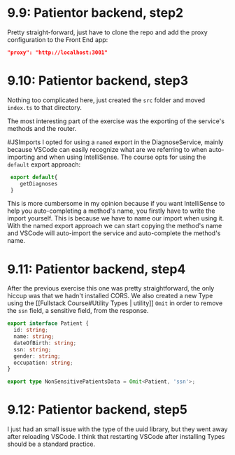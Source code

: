 # 9.9: Patientor backend, step2
Pretty straight-forward, just have to clone the repo and add the proxy configuration to the Front End app:

```json
"proxy": "http://localhost:3001"
```

# 9.10: Patientor backend, step3

Nothing too complicated here, just created the `src` folder and moved `index.ts` to that directory.

The most interesting part of the exercise was the exporting of the service's methods and the router.

#JSImports
I opted for using a `named` export in the DiagnoseService, mainly because VSCode can easily recognize what are we referring to when auto-importing and when using IntelliSense. The course opts for using the `default` export approach:

```ts
 export default{
    getDiagnoses
 }
```

This is more cumbersome in my opinion because if you want IntelliSense to help you auto-completing a method's name, you firstly have to write the import yourself. This is because we have to name our import when using it. With the named export approach we can start copying the method's name and VSCode will auto-import the service and auto-complete the method's name.

# 9.11: Patientor backend, step4

After the previous exercise this one was pretty straightforward, the only hiccup was that we hadn't installed CORS. We also created a new Type using the [[Fullstack Course#Utility Types | utility]] `Omit` in order to remove the `ssn` field, a sensitive field, from the response.

```ts
export interface Patient {
  id: string;
  name: string;
  dateOfBirth: string;
  ssn: string;
  gender: string;
  occupation: string;
}

export type NonSensitivePatientsData = Omit<Patient, 'ssn'>;
```

# 9.12: Patientor backend, step5

I just had an small issue with the type of the uuid library, but they went away after reloading VSCode. I think that restarting VSCode after installing Types should be a standard practice.